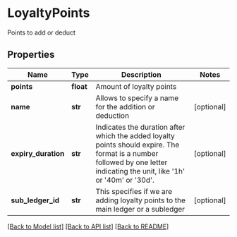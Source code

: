 # LoyaltyPoints

Points to add or deduct
## Properties
Name | Type | Description | Notes
------------ | ------------- | ------------- | -------------
**points** | **float** | Amount of loyalty points | 
**name** | **str** | Allows to specify a name for the addition or deduction | [optional] 
**expiry_duration** | **str** | Indicates the duration after which the added loyalty points should expire. The format is a number followed by one letter indicating the unit, like &#39;1h&#39; or &#39;40m&#39; or &#39;30d&#39;. | [optional] 
**sub_ledger_id** | **str** | This specifies if we are adding loyalty points to the main ledger or a subledger | [optional] 

[[Back to Model list]](../README.md#documentation-for-models) [[Back to API list]](../README.md#documentation-for-api-endpoints) [[Back to README]](../README.md)


